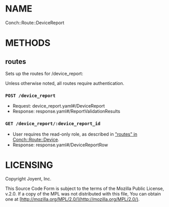 # NAME

Conch::Route::DeviceReport

# METHODS

## routes

Sets up the routes for /device\_report:

Unless otherwise noted, all routes require authentication.

### `POST /device_report`

- Request: device\_report.yaml#/DeviceReport
- Response: response.yaml#/ReportValidationResults

### `GET /device_report/:device_report_id`

- User requires the read-only role, as described in ["routes" in Conch::Route::Device](../modules/Conch::Route::Device#routes).
- Response: response.yaml#/DeviceReportRow

# LICENSING

Copyright Joyent, Inc.

This Source Code Form is subject to the terms of the Mozilla Public License,
v.2.0. If a copy of the MPL was not distributed with this file, You can obtain
one at [http://mozilla.org/MPL/2.0/](http://mozilla.org/MPL/2.0/).
